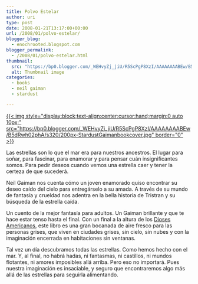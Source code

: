 ```yaml
---
title: Polvo Estelar
author: uri
type: post
date: 2008-01-21T13:17:00+00:00
url: /2008/01/polvo-estelar/
blogger_blog:
  - enochrooted.blogspot.com
blogger_permalink:
  - /2008/01/polvo-estelar.html
thumbnail:
  src: "https://bp0.blogger.com/_WEHvyZj_jiU/R5ScPgP8XzI/AAAAAAAABEw/B5dRwh02phA/s320/200px-StardustGaimanbookcover.jpg"
  alt: Thumbnail image
categories:
  - books
  - neil gaiman
  - stardust

---
```

[{{< img style="display:block;text-align:center;cursor:hand;margin:0 auto 10px;" src="https://bp0.blogger.com/_WEHvyZj_jiU/R5ScPgP8XzI/AAAAAAAABEw/B5dRwh02phA/s320/200px-StardustGaimanbookcover.jpg" border="0" >}}][1]

Las estrellas son lo que el mar era para nuestros ancestros. El lugar para soñar, para fascinar, para enamorar y para pensar cuán insignificantes somos. Para pedir deseos cuando vemos una estrella caer y tener la certeza de que sucederá.

Neil Gaiman nos cuenta cómo un joven enamorado quiso encontrar su deseo caído del cielo para entregárselo a su amada. A través de su mundo de fantasía y crueldad nos adentra en la bella historia de Tristran y su búsqueda de la estrella caída.

Un cuento de la mejor fantasía para adultos. Un Gaiman brillante y que te hace estar tenso hasta el final. Con un final a la altura de los [Dioses Americanos][2], este libro es una gran bocanada de aire fresco para las personas grises, que viven en ciudades grises, sin cielo, sin nubes y con la imaginación encerrada en habitaciones sin ventanas.

Tal vez un día descubramos todas las estrellas. Como hemos hecho con el mar. Y, al final, no habrá hadas, ni fantasmas, ni castillos, ni mundos flotantes, ni amores imposibles allá arriba. Pero eso no importará. Pues nuestra imaginación es insaciable, y seguro que encontraremos algo más allá de las estrellas para seguirla alimentando.

 [1]: https://bp0.blogger.com/_WEHvyZj_jiU/R5ScPgP8XzI/AAAAAAAABEw/B5dRwh02phA/s1600-h/200px-StardustGaimanbookcover.jpg
 [2]: https://enochrooted.blogspot.com/2007/07/american-gods.html